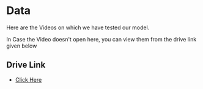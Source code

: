 
# Data

Here are the Videos on which we have tested our model.

In Case the Video doesn't open here, you can view them from the drive link given below



## Drive Link

 - [Click Here](https://drive.google.com/drive/folders/1ISzv802nJkHOSNvNdFJwdXc1o14wUK-C?usp=sharing)
 


